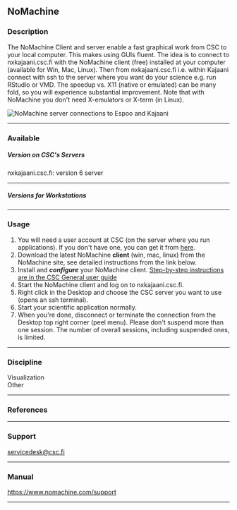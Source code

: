 ## NoMachine

### Description

The NoMachine Client and server enable a fast graphical work from CSC to
your local computer. This makes using GUIs fluent. The idea is to
connect to nxkajaani.csc.fi with the NoMachine client (free) installed
at your computer (available for Win, Mac, Linux). Then from
nxkajaani.csc.fi i.e. within Kajaani connect with ssh to the server
where you want do your science e.g. run RStudio or VMD. The speedup vs.
X11 (native or emulated) can be many fold, so you will experience
substantial improvement. Note that with NoMachine you don't need
X-emulators or X-term (in Linux).

![NoMachine server connections to Espoo and Kajaani]

------------------------------------------------------------------------

### Available

##### Version on CSC's Servers

nxkajaani.csc.fi: version 6 server

------------------------------------------------------------------------

##### Versions for Workstations

------------------------------------------------------------------------

### Usage

1.  You will need a user account at CSC (on the server where you run
    applications). If you don't have one, you can get it from [here].
2.  Download the latest NoMachine **client** (win, mac, linux) from the
    NoMachine site, see detailed instructions from the link below.
3.  Install and ***configure*** your NoMachine client. [Step-by-step
    instructions are in the CSC General user guide]
4.  Start the NoMachine client and log on to nxkajaani.csc.fi.
5.  Right click in the Desktop and choose the CSC server you want to use
    (opens an ssh terminal).
6.  Start your scientific application normally.
7.  When you're done, disconnect or terminate the connection from the
    Desktop top right corner (peel menu). Please don't suspend more than
    one session. The number of overall sessions, including suspended
    ones, is limited.

------------------------------------------------------------------------

### Discipline

Visualization  
Other  

------------------------------------------------------------------------

### References

------------------------------------------------------------------------

### Support

servicedesk@csc.fi

------------------------------------------------------------------------

### Manual

<https://www.nomachine.com/support>

------------------------------------------------------------------------

  [NoMachine server connections to Espoo and Kajaani]: https://research.csc.fi/documents/48467/51198/freenx-sketch.png/7a680da1-ef7a-4c00-9d60-a3fa673b1448?t=1379577395603
  [here]: http://www.csc.fi/english/customers/university/useraccounts
  [Step-by-step instructions are in the CSC General user guide]: https://research.csc.fi/csc-guide-connecting-the-servers-of-csc#1.3.3
